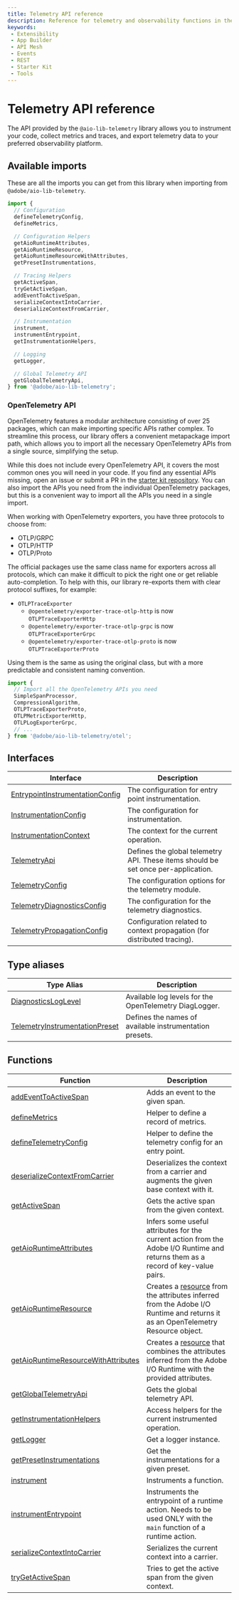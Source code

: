 ```yaml
---
title: Telemetry API reference
description: Reference for telemetry and observability functions in the integration starter kit.
keywords:
 - Extensibility
 - App Builder
 - API Mesh
 - Events
 - REST
 - Starter Kit
 - Tools
---
```


# Telemetry API reference

The API provided by the `@aio-lib-telemetry` library allows you to instrument your code, collect metrics and traces, and export telemetry data to your preferred observability platform.

## Available imports

These are all the imports you can get from this library when importing from `@adobe/aio-lib-telemetry`.

```ts
import {
  // Configuration
  defineTelemetryConfig,
  defineMetrics,

  // Configuration Helpers
  getAioRuntimeAttributes,
  getAioRuntimeResource,
  getAioRuntimeResourceWithAttributes,
  getPresetInstrumentations,

  // Tracing Helpers
  getActiveSpan,
  tryGetActiveSpan,
  addEventToActiveSpan,
  serializeContextIntoCarrier,
  deserializeContextFromCarrier,

  // Instrumentation
  instrument,
  instrumentEntrypoint,
  getInstrumentationHelpers,

  // Logging
  getLogger,

  // Global Telemetry API
  getGlobalTelemetryApi,
} from '@adobe/aio-lib-telemetry';
```

### OpenTelemetry API

OpenTelemetry features a modular architecture consisting of over 25 packages, which can make importing specific APIs rather complex. To streamline this process, our library offers a convenient metapackage import path, which allows you to import all the necessary OpenTelemetry APIs from a single source, simplifying the setup.

While this does not include every OpenTelemetry API, it covers the most common ones you will need in your code. If you find any essential APIs missing, open an issue or submit a PR in the [starter kit repository](https://github.com/adobe/commerce-integration-starter-kit). You can also import the APIs you need from the individual OpenTelemetry packages, but this is a convenient way to import all the APIs you need in a single import.

<InlineAlert variant="info" slots="text" />

When working with OpenTelemetry exporters, you have three protocols to choose from:

- OTLP/GRPC
- OTLP/HTTP
- OTLP/Proto

The official packages use the same class name for exporters across all protocols, which can make it difficult to pick the right one or get reliable auto-completion. To help with this, our library re-exports them with clear protocol suffixes, for example:

- `OTLPTraceExporter`
  - `@opentelemetry/exporter-trace-otlp-http` is now `OTLPTraceExporterHttp`
  - `@opentelemetry/exporter-trace-otlp-grpc` is now `OTLPTraceExporterGrpc`
  - `@opentelemetry/exporter-trace-otlp-proto` is now `OTLPTraceExporterProto`

Using them is the same as using the original class, but with a more predictable and consistent naming convention.

```ts
import {
  // Import all the OpenTelemetry APIs you need
  SimpleSpanProcessor,
  CompressionAlgorithm,
  OTLPTraceExporterProto,
  OTLPMetricExporterHttp,
  OTLPLogExporterGrpc,
  // ...
} from '@adobe/aio-lib-telemetry/otel';
```

## Interfaces

| Interface                        | Description                                                                       |
| -------------------------------- | --------------------------------------------------------------------------------- |
| [EntrypointInstrumentationConfig](./interfaces.md#entrypointinstrumentationconfig)  | The configuration for entry point instrumentation.                                 |
| [InstrumentationConfig](./interfaces.md#instrumentationconfig)            | The configuration for instrumentation.                                            |
| [InstrumentationContext](./interfaces.md#instrumentationcontext)           | The context for the current operation.                                            |
| [TelemetryApi](./interfaces.md#telemetryapi)                     | Defines the global telemetry API. These items should be set once per-application. |
| [TelemetryConfig](./interfaces.md#telemetryconfig)                  | The configuration options for the telemetry module.                               |
| [TelemetryDiagnosticsConfig](./interfaces.md#telemetrydiagnosticsconfig)       | The configuration for the telemetry diagnostics.                                  |
| [TelemetryPropagationConfig](./interfaces.md#telemetrypropagationconfig)       | Configuration related to context propagation (for distributed tracing).           |

## Type aliases

| Type Alias                      | Description                                             |
| ------------------------------- | ------------------------------------------------------- |
| [DiagnosticsLogLevel](./aliases.md#diagnosticsloglevel)             | Available log levels for the OpenTelemetry DiagLogger.  |
| [TelemetryInstrumentationPreset](./aliases.md#telemetryinstrumentationpreset)  | Defines the names of available instrumentation presets. |

## Functions

| Function                                | Description                                                                                                                                                                                                                                    |
| --------------------------------------- | ---------------------------------------------------------------------------------------------------------------------------------------------------------------------------------------------------------------------------------------------- |
| [addEventToActiveSpan](./functions.md#addeventtoactivespan)                    | Adds an event to the given span.                                                                                                                                                                                                               |
| [defineMetrics](./functions.md#definemetrics)                           | Helper to define a record of metrics.                                                                                                                                                                                                          |
| [defineTelemetryConfig](./functions.md#definetelemetryconfig)                   | Helper to define the telemetry config for an entry point.                                                                                                                                                                                       |
| [deserializeContextFromCarrier](./functions.md#deserializecontextfromcarrier)           | Deserializes the context from a carrier and augments the given base context with it.                                                                                                                                                           |
| [getActiveSpan](./functions.md#getactivespan)                           | Gets the active span from the given context.                                                                                                                                                                                                   |
| [getAioRuntimeAttributes](./functions.md#getaioruntimeattributes)                 | Infers some useful attributes for the current action from the Adobe I/O Runtime and returns them as a record of key-value pairs.                                                                                                               |
| [getAioRuntimeResource](./functions.md#getaioruntimeresource)                   | Creates a [resource](https://open-telemetry.github.io/opentelemetry-js/interfaces/_opentelemetry_sdk-node.resources.Resource.html) from the attributes inferred from the Adobe I/O Runtime and returns it as an OpenTelemetry Resource object. |
| [getAioRuntimeResourceWithAttributes](./functions.md#getaioruntimeresourcewithattributes)     | Creates a [resource](https://open-telemetry.github.io/opentelemetry-js/interfaces/_opentelemetry_sdk-node.resources.Resource.html) that combines the attributes inferred from the Adobe I/O Runtime with the provided attributes.              |
| [getGlobalTelemetryApi](./functions.md#getglobaltelemetryapi)                   | Gets the global telemetry API.                                                                                                                                                                                                                 |
| [getInstrumentationHelpers](./functions.md#getinstrumentationhelpers)               | Access helpers for the current instrumented operation.                                                                                                                                                                                         |
| [getLogger](./functions.md#getlogger)                               | Get a logger instance.                                                                                                                                                                                                                         |
| [getPresetInstrumentations](./functions.md#getpresetinstrumentations)               | Get the instrumentations for a given preset.                                                                                                                                                                                                   |
| [instrument](./functions.md#instrument)                              | Instruments a function.                                                                                                                                                                                                                        |
| [instrumentEntrypoint](./functions.md#instrumententrypoint)                    | Instruments the entrypoint of a runtime action. Needs to be used ONLY with the `main` function of a runtime action.                                                                                                                            |
| [serializeContextIntoCarrier](./functions.md#serializecontextintocarrier)             | Serializes the current context into a carrier.                                                                                                                                                                                                 |
| [tryGetActiveSpan](./functions.md#trygetactivespan)                        | Tries to get the active span from the given context.                                                                                                                                                                                           |
